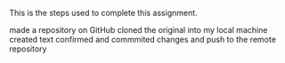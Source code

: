 This is the steps used to complete this assignment.

made a repository on GitHub
cloned the original into my local machine
created text
confirmed and commmited changes
and push to the remote repository


